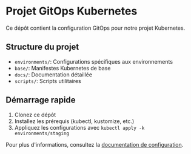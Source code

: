 # Projet GitOps Kubernetes

Ce dépôt contient la configuration GitOps pour notre projet Kubernetes.

## Structure du projet

- `environments/`: Configurations spécifiques aux environnements
- `base/`: Manifestes Kubernetes de base
- `docs/`: Documentation détaillée
- `scripts/`: Scripts utilitaires

## Démarrage rapide

1. Clonez ce dépôt
2. Installez les prérequis (kubectl, kustomize, etc.)
3. Appliquez les configurations avec `kubectl apply -k environments/staging`

Pour plus d'informations, consultez la [documentation de configuration](docs/setup.md).